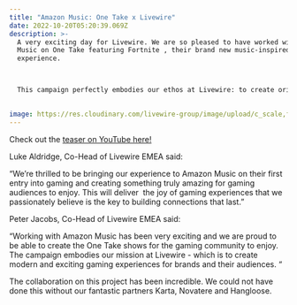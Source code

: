 ```yaml
---
title: "Amazon Music: One Take x Livewire"
date: 2022-10-20T05:20:39.069Z
description: >-
  A very exciting day for Livewire. We are so pleased to have worked with Amazon
  Music on One Take featuring Fortnite , their brand new music-inspired gaming
  experience.  



  This campaign perfectly embodies our ethos at Livewire: to create original, memorable brand experiences that provide value to the gaming audience and deliver brand outcomes.  

   
image: https://res.cloudinary.com/livewire-group/image/upload/c_scale,f_auto,q_auto,w_580/v1666244128/AMU-Static_lku9qr.png
---
```

Check out the [teaser on YouTube here!](https://www.youtube.com/watch?v=2ABiU_D24pQ)

Luke Aldridge, Co-Head of Livewire EMEA said: 

“We’re thrilled to be bringing our experience to Amazon Music on their first entry into gaming and creating something truly amazing for gaming audiences to enjoy. This will deliver  the joy of gaming experiences that we passionately believe is the key to building connections that last.”  

Peter Jacobs, Co-Head of Livewire EMEA said: 

“Working with Amazon Music has been very exciting and we are proud to be able to create the One Take shows for the gaming community to enjoy. The campaign embodies our mission at Livewire - which is to create modern and exciting gaming experiences for brands and their audiences. “ 

The collaboration on this project has been incredible. We could not have done this without our fantastic partners Karta, Novatere and Hangloose.